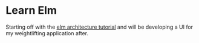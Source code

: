 # Learn Elm

Starting off with the [elm architecture tutorial](https://github.com/evancz/elm-architecture-tutorial/) and will be developing a UI for my weightlifting application after.
